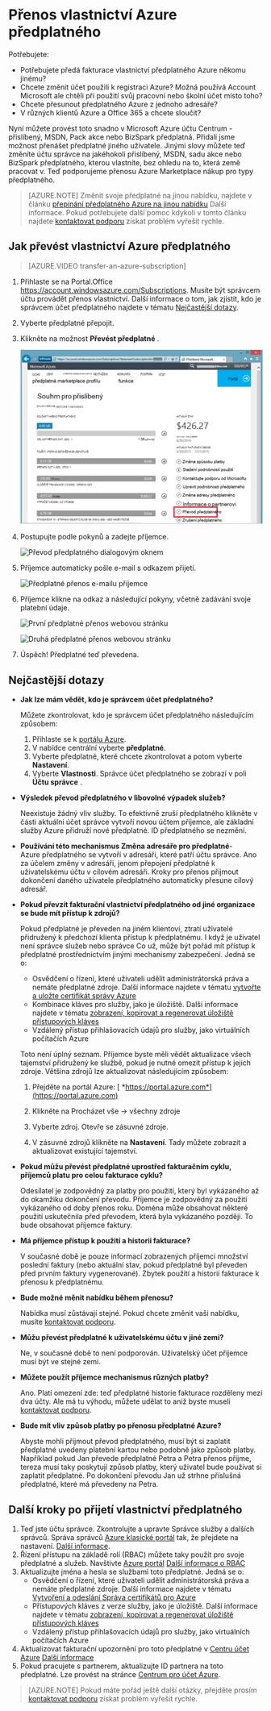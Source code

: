 <properties
   pageTitle="Přenos vlastnictví Azure předplatného | Microsoft Azure"
   description="Jak přenášet Azure předplatné jiného uživatele a některé často kladené nejčastější dotazy týkající se procesu"
   services=""
   documentationCenter=""
   authors="genlin"
   manager="stevenpo"
   editor=""
   tags="billing,top-support-issue"/>

<tags
   ms.service="billing"
   ms.workload="na"
   ms.tgt_pltfrm="na"
   ms.devlang="na"
   ms.topic="article"
   ms.date="10/10/2016"
   ms.author="genli"/>

# <a name="transferring-ownership-of-an-azure-subscription"></a>Přenos vlastnictví Azure předplatného

Potřebujete:

- Potřebujete předá fakturace vlastnictví předplatného Azure někomu jinému?
- Chcete změnit účet použili k registraci Azure? Možná používá Account Microsoft ale chtěli při použití svůj pracovní nebo školní účet místo toho?
- Chcete přesunout předplatného Azure z jednoho adresáře?
- V různých klientů Azure a Office 365 a chcete sloučit?

Nyní můžete provést toto snadno v Microsoft Azure účtu Centrum - přislíbený, MSDN, Pack akce nebo BizSpark předplatná.  Přidali jsme možnost přenášet předplatné jiného uživatele. Jinými slovy můžete teď změníte účtu správce na jakéhokoli přislíbený, MSDN, sadu akce nebo BizSpark předplatného, kterou vlastníte, bez ohledu na to, která země pracovat v. Teď podporujeme přenosu Azure Marketplace nákup pro typy předplatného.

> [AZURE.NOTE] Změnit svoje předplatné na jinou nabídku, najdete v článku [přepínání předplatného Azure na jinou nabídku](billing-how-to-switch-azure-offer.md) Další informace. Pokud potřebujete další pomoc kdykoli v tomto článku najdete [kontaktovat podporu](https://portal.azure.com/?#blade/Microsoft_Azure_Support/HelpAndSupportBlade) získat problém vyřešit rychle.

## <a name="how-to-transfer-ownership-of-an-azure-subscription"></a>Jak převést vlastnictví Azure předplatného

> [AZURE.VIDEO transfer-an-azure-subscription]

1.  Přihlaste se na Portal.Office <https://account.windowsazure.com/Subscriptions>. Musíte být správcem účtu provádět přenos vlastnictví. Další informace o tom, jak zjistit, kdo je správcem účet předplatného najdete v tématu [Nejčastější dotazy](#faq).

2.  Vyberte předplatné přepojit.

3.  Klikněte na možnost **Převést předplatné** .

    ![Karta předplatná účet Azure](./media/billing-subscription-transfer/image1.png)

4.  Postupujte podle pokynů a zadejte příjemce.

    ![Převod předplatného dialogovým oknem](./media/billing-subscription-transfer/image2.PNG)

5.  Příjemce automaticky pošle e-mail s odkazem přijetí.

    ![Předplatné přenos e-mailu příjemce](./media/billing-subscription-transfer/image3.png)

6.  Příjemce klikne na odkaz a následující pokyny, včetně zadávání svoje platební údaje.

    ![První předplatné přenos webovou stránku](./media/billing-subscription-transfer/image4.png)

    ![Druhá předplatné přenos webovou stránku](./media/billing-subscription-transfer/image5.png)

7. Úspěch! Předplatné teď převedena.

<a id="faq"></a>
## <a name="frequently-asked-questions-faq"></a>Nejčastější dotazy

-   **Jak lze mám vědět, kdo je správcem účet předplatného?**

    Můžete zkontrolovat, kdo je správcem účet předplatného následujícím způsobem:

    1. Přihlaste se k [portálu Azure](https://portal.azure.com).
    2. V nabídce centrální vyberte **předplatné**.
    3. Vyberte předplatné, které chcete zkontrolovat a potom vyberte **Nastavení**.
    4. Vyberte **Vlastnosti**. Správce účet předplatného se zobrazí v poli **Účtu správce** .  

-   **Výsledek převod předplatného v libovolné výpadek služeb?**

    Neexistuje žádný vliv služby. To efektivně zruší předplatného klikněte v části aktuální účet správce vytvoří novou účtem příjemce, ale základní služby Azure přidruží nové předplatné. ID předplatného se nezmění.

-   **Používání této mechanismus Změna adresáře pro předplatné**-   
    Azure předplatného se vytvoří v adresáři, které patří účtu správce. Ano za účelem změny v adresáři, jenom přepojení předplatné k uživatelskému účtu v cílovém adresáři. Kroky pro přenos přijmout dokončení daného uživatele předplatného automaticky přesune cílový adresář.

-   **Pokud převzít fakturační vlastnictví předplatného od jiné organizace se bude mít přístup k zdrojů?**

    Pokud předplatné je převeden na jiném klientovi, ztratí uživatelé přidružený k předchozí klienta přístup k předplatnému. I když je uživatel není správce služeb nebo správce Co už, může být pořád mít přístup k předplatné prostřednictvím jinými mechanismy zabezpečení. Jedná se o:
    - Osvědčení o řízení, které uživateli udělit administrátorská práva a nemáte předplatné zdroje. Další informace najdete v tématu [vytvořte a uložte certifikát správy Azure](https://msdn.microsoft.com/library/azure/gg551722.aspx)
    -   Kombinace kláves pro služby, jako je úložiště. Další informace najdete v tématu [zobrazení, kopírovat a regenerovat úložiště přístupových kláves](storage-create-storage-account.md#view-copy-and-regenerate-storage-access-keys)
    -   Vzdálený přístup přihlašovacích údajů pro služby, jako virtuálních počítačích Azure

    Toto není úplný seznam. Příjemce byste měli vědět aktualizace všech tajemství přidružený ke službě, pokud je nutné omezit přístup k jejich zdroje. Většina zdrojů lze aktualizovat následujícím způsobem:

    1.   Přejděte na portál Azure: [ *https://portal.azure.com*](https://portal.azure.com)

    2.    Klikněte na Procházet vše -&gt; všechny zdroje

    3.    Vyberte zdroj. Otevře se zásuvné zdroje.

    4.    V zásuvné zdrojů klikněte na **Nastavení**. Tady můžete zobrazit a aktualizovat existující tajemství.


-   **Pokud můžu převést předplatné uprostřed fakturačním cyklu, příjemců platu pro celou fakturace cyklu?**

    Odesílatel je zodpovědný za platby pro použití, který byl vykázaného až do okamžiku dokončení převodu. Příjemce je zodpovědný za použití vykázaného od doby přenos roku. Doména může obsahovat některé použití uskutečnila před převodem, která byla vykázaného později. To bude obsahovat příjemce faktury.

-   **Má příjemce přístup k použití a historii fakturace?**

    V současné době je pouze informací zobrazených příjemci množství poslední faktury (nebo aktuální stav, pokud předplatné byl převeden před prvním faktury vygenerované). Zbytek použití a historii fakturace k přenosu k předplatnému.

-   **Bude možné měnit nabídku během přenosu?**

    Nabídka musí zůstávají stejné. Pokud chcete změnit vaši nabídku, musíte [kontaktovat podporu](http://go.microsoft.com/fwlink/?LinkID=619338).

-   **Můžu převést předplatné k uživatelskému účtu v jiné zemi?**

    Ne, v současné době to není podporován. Uživatelský účet příjemce musí být ve stejné zemi.

-   **Můžete použít příjemce mechanismus různých platby?**

    Ano. Platí omezení zde: teď předplatné historie fakturace rozděleny mezi dva účty. Ale má tu výhodu, můžete udělat to aniž byste museli [kontaktovat podporu](http://go.microsoft.com/fwlink/?LinkID=619338).

-   **Bude mít vliv způsob platby po přenosu předplatné Azure?**

    Abyste mohli přijmout převod předplatného, musí být si zaplatit předplatné uvedeny platební kartou nebo podobně jako způsob platby. Například pokud Jan převede předplatné Petra a Petra přenos přijme, tereza musí taky poskytují způsob platby, který uživatel bude používat si zaplatit předplatné. Po dokončení převodu Jan už strhne příslušná předplatné, které má převedeny na Petra.

## <a name="next-steps-after-accepting-ownership-of-a-subscription"></a>Další kroky po přijetí vlastnictví předplatného

1. Teď jste účtu správce. Zkontrolujte a upravte Správce služby a dalších správců. Správa správců [Azure klasické portál](https://manage.windowsazure.com) tak, že přejdete na nastavení. [Další informace](http://go.microsoft.com/fwlink/?LinkID=533293).
2. Řízení přístupu na základě rolí (RBAC) můžete taky použít pro svoje předplatné a služeb. Navštivte [Azure portál](https://portal.azure.com) [Další informace o RBAC](http://go.microsoft.com/fwlink/?LinkID=544802)
3. Aktualizujte jména a hesla se službami toto předplatné. Jedná se o:
    - Osvědčení o řízení, které uživateli udělit administrátorská práva a nemáte předplatné zdroje. Další informace najdete v tématu [Vytvoření a odeslání Správa certifikátů pro Azure](https://msdn.microsoft.com/library/azure/gg551722.aspx)
    -   Přístupových kláves z verze služby, jako je úložiště. Další informace najdete v tématu [zobrazení, kopírovat a regenerovat úložiště přístupových kláves](storage-create-storage-account.md#view-copy-and-regenerate-storage-access-keys)
    -   Vzdálený přístup přihlašovacích údajů pro služby, jako virtuálních počítačích Azure
4. Aktualizovat fakturační upozornění pro toto předplatné v [Centru účet Azure](https://account.windowsazure.com/Subscriptions)  [Další informace](http://go.microsoft.com/fwlink/?LinkID=533292)
5.  Pokud pracujete s partnerem, aktualizujte ID partnera na toto předplatné. Lze provést na stránce [Centrum pro účet Azure](https://account.windowsazure.com/Subscriptions).

> [AZURE.NOTE] Pokud máte pořád ještě další otázky, přejděte prosím [kontaktovat podporu](https://portal.azure.com/?#blade/Microsoft_Azure_Support/HelpAndSupportBlade) získat problém vyřešit rychle.
